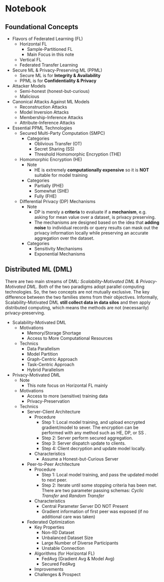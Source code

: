 # Notebook

## Foundational Concepts

* Flavors of Federated Learning (FL)
  * Horizontal FL
    * Sample-Partitioned FL
    * Main Focus in this note
  * Vertical FL
  * Federated Transfer Learning
* Secure ML & Privacy-Preserving ML (PPML)
  * Secure ML is for **Integrity & Availability**
  * PPML is for **Confidentiality & Privacy**
* Attacker Models
  * Semi-honest (honest-but-curious)
  * Malicious
* Canonical Attacks Against ML Models
  * Reconstruction Attacks
  * Model Inversion Attacks
  * Membership-Inference Attacks
  * Attribute-Inference Attacks
* Essential PPML Technologies
  * Secured Multi-Party Computation (SMPC)
    * Categories
      * Oblivious Transfer (OT)
      * Secret Sharing (SS)
      * Threshold Homomorphic Encryption (THE)
  * Homomorphic Encryption (HE)
    * Note
      * HE is extremely **computationally expensive** so it is **NOT** suitable for model training
    * Categories
      * Partially (PHE)
      * Somewhat (SHE)
      * Fully (FHE)
  * Differential Privacy (DP) Mechanisms
    * Note
      * DP is merely a **criteria** to evaluate if a **mechanism**, e.g. asking for mean value over a dataset, is privacy preserving.
      * The mechanisms are designed based on the idea that **adding noise** to individual records or query results can mask out the privacy information locally while preserving an accurate aggregation over the dataset.
    * Categories
      * Sensitivity Mechanisms
      * Exponential Mechanisms

## Distributed ML (DML)

There are two main streams of DML: *Scalability-Motivated DML & Privacy-Motivated DML.* Both of the two paradigms adopt parallel computing technologies. So, the two concepts are not mutually exclusive. The key difference between the two families stems from their objectives. Informally, Scalability-Motivated DML **still collect data in data silos** and then apply distributed computing, which means the methods are not (necessarily) privacy-preserving.

* Scalability-Motivated DML
  * Motivations
    * Memory/Storage Shortage
    * Access to More Computational Resources
  * Technics
    * Data Parallelism
    * Model Partition
    * Graph-Centric Approach
    * Task-Centric Approach
    * Hybrid Parallelism
* Privacy-Motivated DML
  * Note
    * This note focus on Horizontal FL mainly
  * Motivations
    * Access to more (sensitive) training data
    * Privacy-Preservation
  * Technics
    * Server-Client Architecture
      * Procedure
        * Step 1: Local model training, and upload encrypted gradient/model to sever. The encryption can be performed with any method such as HE, DP, or SS .
        * Step 2: Server perform secured aggregation.
        * Step 3: Server dispatch update to clients.
        * Step 4: Client decryption and update model locally.
      * Characteristics
        * Assume a Honest-but-Curious Server
    * Peer-to-Peer Architecture
      * Procedure
        * Step 1: Local model training, and pass the updated model to next peer.
        * Step 2: Iterate until some stopping criteria has been met. There are two parameter passing schemas: *Cyclic Transfer* and *Random Transfer*
      * Characteristics
        * Central Parameter Server DO NOT Present
        * Gradient information of first peer was exposed (if no additional care was taken)
    * Federated Optimization
      * Key Properties
        * Non-IID Dataset
        * Unbalanced Dataset Size
        * Large Number of Diverse Participants
        * Unstable Connection
      * Algorithms (for Horizontal FL)
        * FedAvg (Gradient Avg & Model Avg)
        * Secured FedAvg
      * Improvements
      * Challenges & Prospect